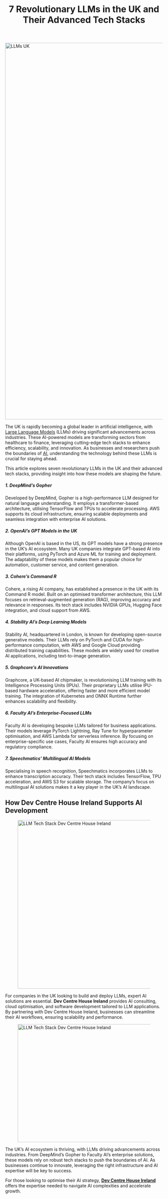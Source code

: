
<div class="inside-article">
<header aria-label="Content" class="entry-header">
<h1 class="entry-title" itemprop="headline">7 Revolutionary LLMs in the UK and Their Advanced Tech Stacks</h1> 
</header>
<div class="featured-image cv-col-12 post-image">
<img alt="LLMs UK" class="size-full cv-col-12 wp-post-image" decoding="async" fetchpriority="high" height="1200" itemprop="image" sizes="(max-width: 1600px) 100vw, 1600px" src="https://www.devcentrehouse.eu/blogs/wp-content/uploads/2025/03/euzk9bieq6m.jpg" srcset="https://www.devcentrehouse.eu/blogs/wp-content/uploads/2025/03/euzk9bieq6m.jpg 1600w, https://www.devcentrehouse.eu/blogs/wp-content/uploads/2025/03/euzk9bieq6m-300x225.jpg 300w, https://www.devcentrehouse.eu/blogs/wp-content/uploads/2025/03/euzk9bieq6m-1024x768.jpg 1024w, https://www.devcentrehouse.eu/blogs/wp-content/uploads/2025/03/euzk9bieq6m-768x576.jpg 768w, https://www.devcentrehouse.eu/blogs/wp-content/uploads/2025/03/euzk9bieq6m-1536x1152.jpg 1536w" style="aspect-ratio:0;" width="1600"/> </div>
<div class="entry-content" itemprop="text">
<p>The UK is rapidly becoming a global leader in artificial intelligence, with <a href="https://en.wikipedia.org/wiki/Large_language_model#:~:text=LLMs%20are%20language%20models%20with,or%20guided%20by%20prompt%20engineering." rel="noreferrer noopener" target="_blank">Large Language Models</a> (LLMs) driving significant advancements across industries. These AI-powered models are transforming sectors from healthcare to finance, leveraging cutting-edge tech stacks to enhance efficiency, scalability, and innovation. As businesses and researchers push the boundaries of <a href="https://www.devcentrehouse.eu/en/services/artificial-intelligence">AI</a>, understanding the technology behind these LLMs is crucial for staying ahead.</p>
<p>This article explores seven revolutionary LLMs in the UK and their advanced tech stacks, providing insight into how these models are shaping the future.</p>
<h5 class="wp-block-heading"><strong>1. DeepMind’s Gopher</strong></h5>
<p>Developed by DeepMind, Gopher is a high-performance LLM designed for natural language understanding. It employs a transformer-based architecture, utilising TensorFlow and TPUs to accelerate processing. AWS supports its cloud infrastructure, ensuring scalable deployments and seamless integration with enterprise AI solutions.</p>
<h5 class="wp-block-heading"><strong>2. OpenAI’s GPT Models in the UK</strong></h5>
<p>Although OpenAI is based in the US, its GPT models have a strong presence in the UK’s AI ecosystem. Many UK companies integrate GPT-based AI into their platforms, using PyTorch and Azure ML for training and deployment. The adaptability of these models makes them a popular choice for automation, customer service, and content generation.</p>
<h5 class="wp-block-heading"><strong>3. Cohere’s Command R</strong></h5>
<p>Cohere, a rising AI company, has established a presence in the UK with its Command R model. Built on an optimised transformer architecture, this LLM focuses on retrieval-augmented generation (RAG), improving accuracy and relevance in responses. Its tech stack includes NVIDIA GPUs, Hugging Face integration, and cloud support from AWS.</p>
<h5 class="wp-block-heading"><strong>4. Stability AI’s Deep Learning Models</strong></h5>
<p>Stability AI, headquartered in London, is known for developing open-source generative models. Their LLMs rely on PyTorch and CUDA for high-performance computation, with AWS and Google Cloud providing distributed training capabilities. These models are widely used for creative AI applications, including text-to-image generation.</p>
<h5 class="wp-block-heading"><strong>5. Graphcore’s AI Innovations</strong></h5>
<p>Graphcore, a UK-based AI chipmaker, is revolutionising LLM training with its Intelligence Processing Units (IPUs). Their proprietary LLMs utilise IPU-based hardware acceleration, offering faster and more efficient model training. The integration of Kubernetes and ONNX Runtime further enhances scalability and flexibility.</p>
<h5 class="wp-block-heading"><strong>6. Faculty AI’s Enterprise-Focused LLMs</strong></h5>
<p>Faculty AI is developing bespoke LLMs tailored for business applications. Their models leverage PyTorch Lightning, Ray Tune for hyperparameter optimisation, and AWS Lambda for serverless inference. By focusing on enterprise-specific use cases, Faculty AI ensures high accuracy and regulatory compliance.</p>
<h5 class="wp-block-heading"><strong>7. Speechmatics’ Multilingual AI Models</strong></h5>
<p>Specialising in speech recognition, Speechmatics incorporates LLMs to enhance transcription accuracy. Their tech stack includes TensorFlow, TPU acceleration, and AWS S3 for scalable storage. The company’s focus on multilingual AI solutions makes it a key player in the UK’s AI landscape.</p>
<h2 class="wp-block-heading">How Dev Centre House Ireland Supports AI Development</h2>
<figure class="wp-block-image size-large"><img alt="LLM Tech Stack Dev Centre House Ireland" class="wp-image-900" decoding="async" height="537" sizes="(max-width: 1024px) 100vw, 1024px" src="https://www.devcentrehouse.eu/blogs/wp-content/uploads/2025/03/Screenshot-2025-03-05-at-12.18.20-1024x537.png" srcset="https://www.devcentrehouse.eu/blogs/wp-content/uploads/2025/03/Screenshot-2025-03-05-at-12.18.20-1024x537.png 1024w, https://www.devcentrehouse.eu/blogs/wp-content/uploads/2025/03/Screenshot-2025-03-05-at-12.18.20-300x157.png 300w, https://www.devcentrehouse.eu/blogs/wp-content/uploads/2025/03/Screenshot-2025-03-05-at-12.18.20-768x403.png 768w, https://www.devcentrehouse.eu/blogs/wp-content/uploads/2025/03/Screenshot-2025-03-05-at-12.18.20-1536x805.png 1536w, https://www.devcentrehouse.eu/blogs/wp-content/uploads/2025/03/Screenshot-2025-03-05-at-12.18.20.png 1930w" width="1024"/></figure>
<p>For companies in the UK looking to build and deploy LLMs, expert AI solutions are essential. <strong>Dev Centre House Ireland</strong> provides AI consulting, cloud optimisation, and software development tailored to LLM applications. By partnering with Dev Centre House Ireland, businesses can streamline their AI workflows, ensuring scalability and performance.</p>
<figure class="wp-block-image size-large"><img alt="LLM Tech Stack Dev Centre House Ireland" class="wp-image-901" decoding="async" height="376" sizes="(max-width: 1024px) 100vw, 1024px" src="https://www.devcentrehouse.eu/blogs/wp-content/uploads/2025/03/Screenshot-2025-03-05-at-12.18.37-1024x376.png" srcset="https://www.devcentrehouse.eu/blogs/wp-content/uploads/2025/03/Screenshot-2025-03-05-at-12.18.37-1024x376.png 1024w, https://www.devcentrehouse.eu/blogs/wp-content/uploads/2025/03/Screenshot-2025-03-05-at-12.18.37-300x110.png 300w, https://www.devcentrehouse.eu/blogs/wp-content/uploads/2025/03/Screenshot-2025-03-05-at-12.18.37-768x282.png 768w, https://www.devcentrehouse.eu/blogs/wp-content/uploads/2025/03/Screenshot-2025-03-05-at-12.18.37-1536x564.png 1536w, https://www.devcentrehouse.eu/blogs/wp-content/uploads/2025/03/Screenshot-2025-03-05-at-12.18.37.png 1940w" width="1024"/></figure>
<p>The UK’s AI ecosystem is thriving, with LLMs driving advancements across industries. From DeepMind’s Gopher to Faculty AI’s enterprise solutions, these models rely on robust tech stacks to push the boundaries of AI. As businesses continue to innovate, leveraging the right infrastructure and AI expertise will be key to success.</p>
<p>For those looking to optimise their AI strategy, <strong><a href="https://www.devcentrehouse.eu/en/">Dev Centre House Ireland</a></strong> offers the expertise needed to navigate AI complexities and accelerate growth.</p>
<!--— Calendly inline widget begin ---->


<!--— Calendly inline widget end ---->
</div> <footer aria-label="Entry meta" class="entry-meta">
</footer>
</div>
